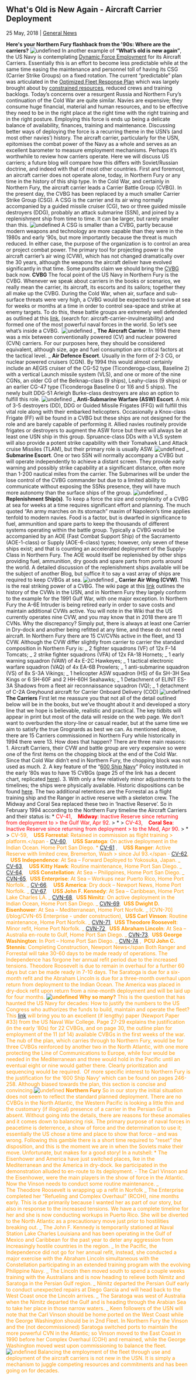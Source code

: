 ## What's Old is New Again - Aircraft Carrier Deployment

25 May, 2018 | [General News]()

**Here's your Northern Fury flashback from the '90s: Where are the carriers?** ![undefined](/blog/content/public/upload/threecvs_0_o.jpg) In another example of **“What’s old is new again”**, the US Navy is contemplating [Dynamic Force Employment](https://news.usni.org/2018/05/16/cno-dynamic-force-employment-allow-high-end-training-strike-groups) for its Aircraft Carriers. Essentially this is an effort to become less predictable while at the same time easing the maintenance and personnel toll of having its CSG (Carrier Strike Groups) on a fixed rotation. The current “predictable” plan was articulated in the [Optimized Fleet Response Plan](http://www.sabrewebhosting.com/elearning/supportfiles/pdfs/USFFC_CPF%20INST%203000_15A%20OFRP.pdf) which was largely brought about by [constrained resources](http://navylive.dodlive.mil/2014/01/15/what-is-the-optimized-fleet-response-plan-and-what-will-it-accomplish/), reduced crews and training backlogs. Today’s concerns over a resurgent Russia and Northern Fury’s continuation of the Cold War are quite similar. Navies are expensive; they consume huge financial, material and human resources, and to be effective they need to be in the right place at the right time with the right training and in the right posture. Employing this force is ends up being a delicate balance of availability, finances, training and maintenance. Discussing better ways of deploying the force is a recurring theme in the USN’s (and most other navies’) history. The aircraft carrier, particularly for the USN, epitomises the combat power of the Navy as a whole and serves as an excellent barometer to measure employment mechanisms. Perhaps it’s worthwhile to review how carriers operate. Here we will discuss US carriers; a future blog will compare how this differs with Soviet/Russian doctrine, and indeed with that of most other countries. First and foremost, an aircraft carrier does not operate alone, today, in Northern Fury or any time in the history of this ship type. In the Cold War, and certainly in Northern Fury, the aircraft carrier leads a Carrier Battle Group (CVBG). In the present day, the CVBG has been replaced by a much smaller Carrier Strike Group (CSG). A CSG is the carrier and its air wing normally accompanied by a guided missile cruiser (CG), two or three guided missile destroyers (DDG), probably an attack submarine (SSN), and joined by a replenishment ship from time to time. It can be larger, but rarely smaller than this. ![undefined](/blog/content/public/upload/csg_0_o.jpg) A CSG is smaller than a CVBG, partly because modern weapons and technology are more capable than they were in the 1980s and early ‘90s, but more importantly because the threat is much reduced. In either case, the purpose of the organization is to control an area or project combat power. The primary tool for projecting power is the aircraft carrier’s air wing (CVW), which has not changed dramatically over the 30 years, although the weapons the aircraft deliver have evolved significantly in that time. Some pundits claim we should bring the [CVBG](http://nationalinterest.org/blog/the-buzz/why-its-time-the-carrier-battle-group-21404) back now. **CVBG** The focal point of the US Navy in Northern Fury is the CVBG. Whenever we speak about carriers in the books or scenarios, we really mean the carrier, its aircraft, its escorts and its sailors; together they all make up the CVBG. During the Cold War, when air, surface and sub-surface threats were very high, a CVBG would be expected to survive at sea for weeks or months at a time in order to control sea-space and strike at enemy targets. To do this, these battle groups are extremely well defended as outlined at this [link](http://www.lexingtoninstitute.org), (search for: aircraft-carrier-invulnerability) and formed one of the most powerful naval forces in the world. So let’s see what’s inside a CVBG.  ![undefined](/blog/content/public/upload/cvbg2_0_o.jpg) _ **The Aircraft Carrier**. In 1994 there was a mix between conventionally powered (CV) and nuclear powered (CVN) carriers. For our purposes here, they should be considered equivalent, although size, age and fuel consumption are critical factors at the tactical level. _ **Air Defence Escort**. Usually in the form of 2-3 CG, or nuclear powered cruisers (CGN). By 1994 this would almost certainly include an AEGIS cruiser of the CG-52 type (Ticonderoga-class, Baseline 2) with a vertical Launch missile system (VLS), and one or more of the nine CGNs, an older CG of the Belknap-class (9 ships), Leahy-class (9 ships) or an earlier CG-47 type (Ticonderoga Baseline 0 or 1(6 and 5 ships). The newly built DDG-51 Arleigh Burke-class destroyers are also an option to fulfill this role. ![undefined](/blog/content/public/upload/tycofiring_0_o.jpg) _ **Anti-Submarine Warfare (ASW) Escort**. A mix of 3-5 destroyers (DD), DDG or Guided Missile Frigates (FFG) will fulfill this vital role along with their embarked helicopters. Occasionally a Knox-class Frigate (FF) will be found in a CVBG but these ships are not designed for the role and are barely capable of performing it. Allied navies routinely provide frigates or destroyers to augment the ASW force but there will always be at least one USN ship in this group. Spruance-class DDs with a VLS system will also provide a potent strike capability with their Tomahawk Land Attack cruise Missiles (TLAM), but their primary role is usually ASW. ![undefined](/blog/content/public/upload/spruwithhelo_0_o.jpg) _ **Submarine Escort**. One or two SSN will normally accompany a CVBG but will operate independently to achieve a distant screen. They provide early warning and possibly strike capability at a significant distance, often more than 1-200 nautical miles from the carrier. The Submarines will be under the lose control of the CVBG commander but due to a limited ability to communicate without exposing the SSNs presence, they will have much more autonomy than the surface ships of the group. ![undefined](/blog/content/public/upload/ssn_0_o.jpg) _ **Replenishment Ship(s)**. To keep a force the size and complexity of a CVBG at sea for weeks at a time requires significant effort and planning. The much quoted “An army marches on its stomach” maxim of Napoleon’s time applies tenfold to modern navies. Food is a factor, but is dwarfed in significance to fuel, ammunition and spare parts to keep the thousands of different systems operating within the battle group. Typically a CVBG would be accompanied by an AOE (Fast Combat Support Ship) of the Sacramento (AOE-1-class) or Supply (AOE-6-class) types; however, only seven of these ships exist; and that is counting an accelerated deployment of the Supply-Class in Northern Fury. The AOE would itself be replenished by other ships providing fuel, ammunition, dry goods and spare parts from ports around the world. A detailed discussion of the replenishment ships available will be the subject of another Blog, but suffice it to say a vast array of ships are required to keep CVBGs at sea. ![undefined](/blog/content/public/upload/replenconcept_0_o.jpg) _ **Carrier Air Wing (CVW)**. This is the real striking power of a CVBG. The wiki page at this [link](https://en.wikipedia.org/wiki/Carrier_air_wing) outlines the history of the CVWs in the USN, and in Northern Fury they largely conform to the example for the 1991 Gulf War, with one major exception. In Northern Fury the A-6E Intruder is being retired early in order to save costs and maintain additional CVWs active. You will note in the Wiki that the US currently operates nine CVW, and you may know that in 2018 there are 11 CVNs. Why the discrepancy? Simply put, there is always at least one Carrier in Dry-dock and another being refitted at any time, and these do not need aircraft. In Northern Fury there are 15 CV/CVNs active in the fleet, and 13 CVW. Although the CVW differ slightly from carrier to carrier the standard composition in Northern Fury is: _ 2 fighter squadrons (VF) of 12x F-14 Tomcats; _ 2 strike fighter squadrons (VFA) of 12x FA-18 Hornets; _ 1 early warning squadron (VAW) of 4x E-2C Hawkeyes; _ 1 tactical electronic warfare squadron (VAQ) of 4x EA-6B Prowlers; _ 1 anti-submarine squadron (VS) of 8x S-3A Vikings; _ 1 helicopter ASW squadron (HS) of 6x SH-3H Sea Kings or 6 SH-60F and 2 HH-60H Seahawks; _ 1 Detachment of ELINT ES-3A Shadows from a fleet air reconnaissance squadron (VQ); _ 1 detachment of C-2A Greyhound aircraft for Carrier Onboard Delivery (COD) ![undefined](/blog/content/public/upload/cvflyby_0_o.jpg) **The Carriers** First let me reassure you that not all of the detail outlined below will be in the books, but we’ve thought about it and developed a story line that we hope is believable, realistic and practical. The key tidbits will appear in print but most of the data will reside on the web page. We don’t want to overburden the story-line or casual reader, but at the same time we aim to satisfy the true Grognards as best we can. As mentioned above, there are 15 Carriers commissioned in Northern Fury while historically in 1994 there were 13\. How does that happen? There are three main reasons: 1. Aircraft Carriers, their CVW and battle group are very expensive so were one of the first items on the chopping block at the end of the Cold War. Since that Cold War didn’t end in Northern Fury, the chopping block was not used as much. 2. A key feature of the “[600 Ship Navy](https://www.cbo.gov/sites/default/files/99th-congress-1985-1986/reports/1985_09_futurebudgetrequirements.pdf)” Policy instituted in the early ‘80s was to have 15 CVBGs (page 25 of the link has a decent chart, replicated [here](/nato/US_navy.php)). 3. With only a few relatively minor adjustments to the timelines; the ships were physically available. Historic dispositions can be found [here](http://www.navy.mil/navydata/ships/carriers/cv-list.asp). The two additional retentions are the Forrestal as a flight training ship and the Ranger in active reserve with a skeleton crew. The Midway and Coral Sea replaced these two in ‘Inactive Reserve’. So in February 1994 according to the Northern Fury timeline the Aircraft Carriers and their status is: \* <span style="color: #ff0000;" > CV-41,    **Midway**: Inactive Reserve since returning from deployment to > the Gulf War, Apr 92.</span > > \* > <span style="color: #ff0000;" > CV-43,    **Coral Sea**: Inactive Reserve since returning from deployment > to the Med, Apr 90.</span > > \* > <span style="color: #ff9900;" > CV-59,    **USS Forrestal**: Retained in commission as flight training > platform.</span - [CV-60](/nato/US_navy_CVBG_saratoga.php),    **USS Saratoga**: On active deployment in the Indian Ocean. Home Port San Diego. \* [CV-61](/nato/US_navy_USS_ranger.php)<span style="color: #ff9900;" > ,    **USS Ranger**: Active Reserve with limited crew, Bremerton, Wash > since Jul 93.</span - [CV-62](/nato/US_navy_CVBG_independence.php),    **USS Independence**: At Sea – Forward Deployed to Yokosuka, Japan. _ [CV-63](/nato/US_navy_CVBG_kitty_hawk.php),    **USS Kitty Hawk**: Routine maintenance, Home Port San Diego. _ [CV-64](/nato/US_navy_CVBG_constellation.php),    **USS Constellation**: At Sea – Philippines, Home Port San Diego. _ [CVN-65](/nato/US_aircraft_carriers_CVBG_enterprise.php),  **USS Enterprise**: At Sea – Workups near Puerto Rico, Home Port Norfolk. _ [CV-66](/nato/US_navy_USS_america.php),    **USS America**: Dry dock – Newport News, Home Port Norfolk. _ [CV-67](/nato/US_aircraft_carriers_CVBG_john_f_kennedy.php),    **USS John F. Kennedy**: At Sea – Caribbean, Home Port Lake Charles LA. _ [CVN-68](/nato/US_navy_CVBG_nimitz.php),  **USS Nimitz**: On active deployment in the Indian Ocean, Home Port San Diego. _ [CVN-69](/nato/US_aircraft_carriers_CVBG_carl_vinson.php),  **USS Dwight D. Eisenhower**: At Sea – Mediterranean, Home Port Norfolk. _ [CVN-70](/blog/CVN-65 Enterprise - under construction),  **USS Carl Vinson**: Routine maintenance, Home Port Norfolk. _ [CVN-71](/nato/US_aircraft_carriers_CVBG_theodore_roosevelt.php),  **USS Theodore Roosevelt**: Minor refit, Home Port Norfolk. _ [CVN-72](/nato/US_navy_CVBG_abraham_lincoln.php),  **USS Abraham Lincoln**: At Sea – Australia en-route to Gulf, Home Port San Diego. _ [CVN-73](/nato/US_navy_CVBG_george_washington.php),  **USS George Washington**: In Port – Home Port San Diego. _ [CVN-74](/nato/US_navy_CVBG_john_c_stennis.php)<span style="color: #ff9900;" > ,  **PCU John C. Stennis**: Completing Construction, Newport News</span Both Ranger and Forrestal will take 30-60 days to be made ready of operations. The Independence has forgone her annual refit period due to the increased tensions. Theodore Roosevelt is due to remain in overhaul for a further 60 days but can be made ready in 7-10 days. The Saratoga is due for a six-month refit and the Abraham Lincoln is due for a three-month overhaul upon return from deployment to the Indian Ocean. The America was placed in dry-dock refit upon return from a nine-month deployment and will be laid up for four months. **![undefined](/blog/content/public/upload/carrierlocations_0_o.jpg)** **Why so many?** This is the question that has haunted the US Navy for decades: How to justify the numbers to the US Congress who authorizes the funds to build, maintain and operate the fleet? This [link](http://digital-commons.usnwc.edu/newport-papers/21/) will bring you to an excellent (if lengthy) paper (Newport Paper #33) from the US Naval War College. Page 27-29 explains the justification (in the early ‘80s) for 22 CVBGs, and on page 30, the outline plan for employment of the 11 (of 14) available CVBGs in the first weeks of the war. The nub of the plan, which carries through to Northern Fury, would be for three CVBGs reinforced by another two in the North Atlantic, with one more protecting the Line of Communications to Europe, while four would be needed in the Mediterranean and three would hold in the Pacific until an eventual eight or nine would gather there. Clearly prioritization and sequencing would be required.  Of more specific interest to Northern Fury is the justification for the ‘600 Ship Navy’ which can be found on pages 246-258\. Although biased towards the plan, this section is concise and convincing.![undefined](/blog/content/public/upload/usstheodorerooseveltoperations150322-n-zf573-140_0_o.jpg) **Northern Fury** So in our story the initial situation does not seem to reflect the standard planned deployment. There are no CVBGs in the North Atlantic, the Western Pacific is looking a little thin and the customary (if illogical) presence of a carrier in the Persian Gulf is absent. Without going into the details, there are reasons for these anomalies and it comes down to balancing risk. The primary purpose of naval forces in peacetime is deterrence, a show of force and the determination to use it; essentially the US chose a time and place to show that force – and was wrong. Following this gamble there is a short time required to “reset” the disposition, and this is the moment we are in when the Soviets make their move. Unfortunate, but makes for a good story! In a nutshell: \* The Eisenhower and America have just switched places, Ike in the Mediterranean and the America in dry-dock. Ike participated in the demonstration alluded to en-route to its deployment. - The Carl Vinson and the Eisenhower, were the main players in the show of force in the Atlantic. Now the Vinson needs to conduct some routine maintenance. _ The Theodore Roosevelt is wrapping up a refit in Norfolk _ The Enterprise completed her “Refueling and Complex Overhaul” (RCOH), nine months early. This is due primarily because I wanted her as part of our story, but also in response to the increased tensions. We have a complete timeline for her and she is now conducting workups in Puerto Rico. She will be diverted to the North Atlantic as a precautionary move just prior to hostilities breaking out. _ The John F. Kennedy is temporarily stationed at Naval Station Lake Charles Louisiana and has been operating in the Gulf of Mexico and Caribbean for the past year to deter any aggression from increasingly hostile countries in the region. _ In the Pacific, the Independence did not go for her annual refit, instead, she conducted a major exercise with the Abraham Lincoln simultaneous with the Constellation participating in an extended training program with the evolving Philippine Navy. _ The Lincoln then moved south to spend a couple weeks training with the Australians and is now heading to relieve both Nimitz and Saratoga in the Persian Gulf region. _ Nimitz departed the Persian Gulf early to conduct unexpected repairs at Diego Garcia and will head back to the West Coast once the Lincoln arrives. _ The Saratoga was west of Australia when the Nimitz departed the Gulf and is heading through the Arabian Sea to take her place in those narrow waters. _ Keen followers of the USN will note that the Carl Vinson should be home ported on the West Coast while the George Washington should be in 2nd Fleet. In Northern Fury the Vinson and the (not decommissioned) Saratoga switched ports to maintain the more powerful CVN in the Atlantic; so Vinson moved to the East Coast in 1990 before her Complex Overhaul (COH) and remained, while the George Washington moved west upon commissioning to balance the fleet. ![undefined](</blog/content/public/upload/ussamerica(cv-66)carrierbattlegroupunderwayc1992_1_o.jpg>) Balancing the employment of the fleet through use and deployment of the aircraft carriers is not new in the USN. It is simply a mechanism to juggle competing resources and commitments and has been going on for decades.
